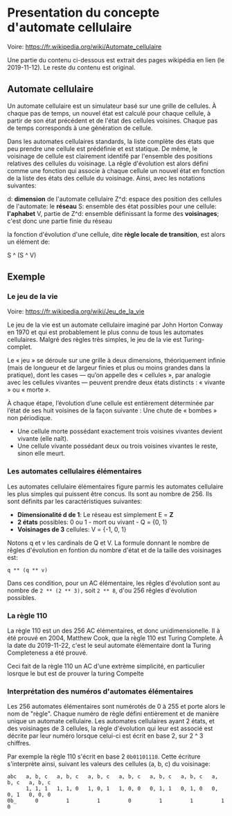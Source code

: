 # Presentation du concepte d'automate cellulaire

Voire:
https://fr.wikipedia.org/wiki/Automate_cellulaire

Une partie du contenu ci-dessous est extrait des pages wikipédia en lien (le 2019-11-12). Le reste du contenu est original.

## Automate cellulaire

Un automate cellulaire est un simulateur basé sur une grille de cellules. À chaque pas de temps, un nouvel état est calculé pour chaque cellule, à partir de son état précédent et de l'état des cellules voisines. Chaque pas de temps corresponds à une génération de cellule.

Dans les automates cellulaires standards, la liste complète des états que peu prendre une cellule est prédéfinie et est statique. De même, le voisinage de cellule est clairement identifé par l'ensemble des positions relatives des cellules du voisinage. La rêgle d'évolution est alors défini comme une fonction qui associe à chaque cellule un nouvel état en fonction de la liste des états des cellule du voisinage. Ainsi, avec les notations suivantes:

d: **dimension** de l'automate cellulaire
Z^d: espace des position des cellules de l'automate: le **réseau**
S: ensemble des état possibles pour une cellule: **l'aphabet**
V, partie de Z^d: ensemble définissant la forme des **voisinages**; c'est donc une partie finie du réseau

la fonction d'évolution d'une cellule, dite **règle locale de transition**, est alors un élément de:

S ^ (S ^ V)

## Exemple

### Le jeu de la vie

Voire:
https://fr.wikipedia.org/wiki/Jeu_de_la_vie

Le jeu de la vie est un automate cellulaire imaginé par John Horton Conway en 1970 et qui est probablement le plus connu de tous les automates cellulaires. Malgré des règles très simples, le jeu de la vie est Turing-complet.

Le « jeu » se déroule sur une grille à deux dimensions, théoriquement infinie (mais de longueur et de largeur finies et plus ou moins grandes dans la pratique), dont les cases — qu’on appelle des « cellules », par analogie avec les cellules vivantes — peuvent prendre deux états distincts : « vivante » ou « morte ».

À chaque étape, l’évolution d’une cellule est entièrement déterminée par l’état de ses huit voisines de la façon suivante :
Une chute de « bombes » non périodique.

- Une cellule morte possédant exactement trois voisines vivantes devient vivante (elle naît).
- Une cellule vivante possédant deux ou trois voisines vivantes le reste, sinon elle meurt.

### Les automates cellulaires élémentaires

Les automates cellulaire élémentaires figure parmis les automates cellulaire les plus simples qui puissent être concus. Ils sont au nombre de 256. Ils sont définits par les caractéristiques suivantes:

- **Dimensionalité d de 1**: Le réseau est simplement E = **Z**
- **2 états** possibles: 0 ou 1 - mort ou vivant - Q = {0, 1}
- **Voisinages de 3** cellules: V = {-1, 0, 1}

Notons q et v les cardinals de Q et V. La formule donnant le nombre de rêgles d'évolution en fontion du nombre d'état et de la taille des voisinages est:

`q ** (q ** v)`

Dans ces condition, pour un AC élémentaire, les rêgles d'évolution sont au nombre de `2 ** (2 ** 3),` soit `2 ** 8`, d'ou 256 rêgles d'évolution possibles.

### La règle 110

La règle 110 est un des 256 AC élémentaires, et donc unidimensionelle. Il à été prouvé en 2004, Matthew Cook, que la règle 110 est Turing Complete. À la date du 2019-11-22, c'est le seul automate élémentaire dont la Turing Completeness a été prouvé.

Ceci fait de la règle 110 un AC d'une extrème simplicité, en particulier losrque le but est de prouver la turing Compelte

### Interprétation des numéros d'automates élémentaires

Les 256 automates élémentaires sont numérotés de 0 à 255 et porte alors le nom de "règle". Chaque numéro de règle défini entièrement et de manière unique un automate cellulaire. Les automates cellulaires ayant 2 états, et des voisinages de 3 cellules, la règle d'évolution qui leur est associé est décrite par leur numéro lorsque celui-ci est écrit en base 2, sur 2 ^ 3 chiffres.

Par exemple la règle 110 s'écrit en base 2 `0b01101110`. Cette écriture s'interprète ainsi, suivant les valeurs des cellules (a, b, c) du voisinage:

```
abc   a, b, c   a, b, c   a, b, c   a, b, c   a, b, c   a, b, c   a, b, c   a, b, c
      1, 1, 1   1, 1, 0   1, 0, 1   1, 0, 0   0, 1, 1   0, 1, 0   0, 0, 1   0, 0, 0
0b_      0         1         1         0         1         1         1         0
```
